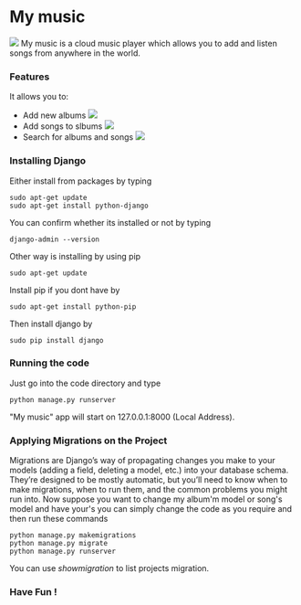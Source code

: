 # My music
![](https://imgur.com/e4gFXK0)
My music is a cloud music player which allows you to add and listen songs from anywhere in the world.

### Features
It allows you to:
 - Add new albums 
   ![](https://imgur.com/t57ukkK)
 - Add songs to slbums
   ![](https://imgur.com/swOZKEU)
 - Search for albums and songs
   ![](https://imgur.com/YpxVFah)


### Installing Django 

Either install from packages by typing
```
sudo apt-get update
sudo apt-get install python-django
```
You can confirm whether its installed or not by typing 
```
django-admin --version
```

Other way is installing by using pip 
```
sudo apt-get update
```
Install pip if you dont have by 
```
sudo apt-get install python-pip
```
Then install django by 
```
sudo pip install django
```

### Running the code 
Just go into the code directory and type 
```
python manage.py runserver
```
"My music" app will start on 127.0.0.1:8000 (Local Address).
 
### Applying Migrations on the Project 
Migrations are Django’s way of propagating changes you make to your models (adding a field, deleting a model, etc.) into your database schema. They’re designed to be mostly automatic, but you’ll need to know when to make migrations, when to run them, and the common problems you might run into.
Now suppose you want to change my album'm model or song's model and have your's you can simply change the code as you require and then run these commands
```
python manage.py makemigrations
python manage.py migrate 
python manage.py runserver
```
You can use *showmigration*  to list projects migration.
### Have Fun ! 

   
